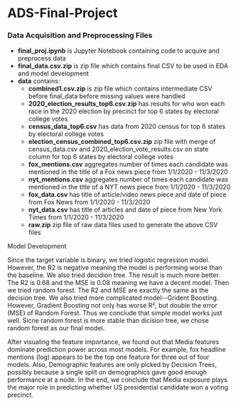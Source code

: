 # ADS-Final-Project


### Data Acquisition and Preprocessing Files
- **final_proj.ipynb** is Jupyter Notebook containing code to acquire and preprocess data
- **final_data.csv.zip** is zip file which contains final CSV to be used in EDA and model development 
- **data** contains:
  - **combined1.csv.zip** is zip file which contains intermediate CSV before final_data before missing values were handled 
  - **2020_election_results_top6.csv.zip** has results for who won each race in the 2020 election by precinct for top 6 states by electoral college votes 
  - **census_data_top6.csv** has data from 2020 census for top 6 states by electoral college votes 
  - **election_census_combined_top6.csv.zip** zip file with merge of census_data.csv and 2020_election_vote_results.csv on state column for top 6 states by electoral college votes 
  - **fox_mentions.csv** aggregates number of times each candidate was mentioned in the title of a Fox news piece from 1/1/2020 - 11/3/2020
  - **nyt_mentions.csv** aggregates number of times each candidate was mentioned in the title of a NYT news piece from 1/1/2020 - 11/3/2020
  - **fox_data.csv** has title of article/video news piece and date of piece from Fox News from 1/1/2020 - 11/3/2020
  - **nyt_data.csv** has title of articles and date of piece from New York Times from 1/1/2020 - 11/3/2020
  -  **raw.zip** zip file of raw data files used to generate the above CSV files 


Model Development

Since the target variable is binary, we tried logistic regression model. However, the R2 is negative meaning the model is performing worse than the baseline. We also tried decidion tree. The result is much more better. The R2 is 0.68 and the MSE is 0.08 meaning we have a decent model. Then we tried random forest. The R2 and MSE are exactly the same as the decision tree. We also tried more complicated model--Grident Boosting. However, Gradient Boosting not only has worse R², but double the error (MSE) of Random Forest. Thus we conclude that simple model works just well. Sicne random forest is more stable than dicision tree, we chose random forest as our final model.

After visualing the feature importance, we found out that Media features dominate prediction power across most models. For example, fox headline mentions (log) appears to be the top one feature for three out of four models. Also, Demographic features are only picked by Decision Trees, possibly because a single split on demographics gave good enough performance at a node. In the end, we conclude that Media exposure plays the major role in predicting whether US presidential candidate won a voting precinct. 



